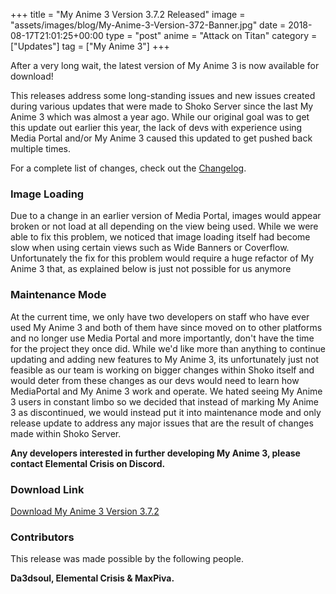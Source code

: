 +++
title = "My Anime 3 Version 3.7.2 Released"
image = "assets/images/blog/My-Anime-3-Version-372-Banner.jpg"
date = 2018-08-17T21:01:25+00:00
type = "post"
anime = "Attack on Titan"
category = ["Updates"]
tag = ["My Anime 3"]
+++

After a very long wait, the latest version of My Anime 3 is now available for download!

This releases address some long-standing issues and new issues created during various updates that were made to Shoko Server since the last My Anime 3 which was almost a year ago. While our original goal was to get this update out earlier this year, the lack of devs with experience using Media Portal and/or My Anime 3 caused this updated to get pushed back multiple times. 

For a complete list of changes, check out the [Changelog](https://docs.shokoanime.com/changelog.html).

### Image Loading

Due to a change in an earlier version of Media Portal, images would appear broken or not load at all depending on the view being used. While we were able to fix this problem, we noticed that image loading itself had become slow when using certain views such as Wide Banners or Coverflow. Unfortunately the fix for this problem would require a huge refactor of My Anime 3 that, as explained below is just not possible for us anymore

### Maintenance Mode

At the current time, we only have two developers on staff who have ever used My Anime 3 and both of them have since moved on to other platforms and no longer use Media Portal and more importantly, don't have the time for the project they once did. While we'd like more than anything to continue updating and adding new features to My Anime 3, its unfortunately just not feasible as our team is working on bigger changes within Shoko itself and would deter from these changes as our devs would need to learn how MediaPortal and My Anime 3 work and operate. We hated seeing My Anime 3 users in constant limbo so we decided that instead of marking My Anime 3 as discontinued, we would instead put it into maintenance mode and only release update to address any major issues that are the result of changes made within Shoko Server.

**Any developers interested in further developing My Anime 3, please contact Elemental Crisis on Discord.**

### Download Link

[Download My Anime 3 Version 3.7.2](https://shokoanime.com/downloads/)

### Contributors

This release was made possible by the following people.

**Da3dsoul, Elemental Crisis & MaxPiva.**